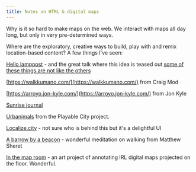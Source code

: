 ```yaml
---
title: Notes on HTML & digital maps
---
```


Why is it so hard to make maps on the web. We interact with maps all day long, but only in very pre-determined ways.

Where are the exploratory, creative ways to build, play with and remix location-based content? A few things I've seen:

[Hello lamppost](http://www.hellolamppost.co.uk/) - and the great talk where this idea is teased out [some of these things are not like the others](https://tomarmitage.com/2014/12/02/some-of-these-things-are-not-like-the-others/)

[https://walkkumano.com/](https://walkkumano.com/) from Craig Mod

[https://arroyo.jon-kyle.com/](https://arroyo.jon-kyle.com/) from Jon Kyle

[Sunrise journal](https://bugsy.me/sunrise/january)

[Urbanimals](https://www.playablecity.com/projects/urbanimals/) from the Playable City project.

[Localize.city](https://www.localize.city/) - not sure who is behind this but it's a delightful UI

[A barrow by a beacon](http://barrow.matthewsheret.com/) - wonderful meditation on walking from Matthew Sheret

[In the map room](https://medium.com/@blprnt/in-the-map-room-cd6b06bf2139) - an art project of annotating IRL digital maps projected on the floor. Wonderful.